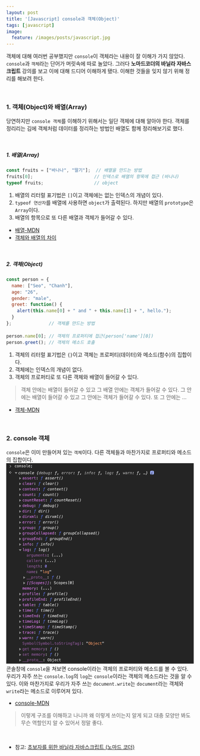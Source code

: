```yaml
---
layout: post
title: '[Javascript] console과 객체(Object)'
tags: [javascript]
image:
  feature: /images/posts/javascript.jpg
---
```


객체에 대해 여러번 공부했지만 `console`이 객체라는 내용이 잘 이해가 가지 않았다. `console`과 `객체`라는 단어가 머릿속에 따로 놀았다. 그러다 **노마드코더의 바닐라 자바스크립트** 강의를 보고 이에 대해 드디어 이해하게 됐다. 이해한 것들을 잊지 않기 위해 정리를 해보려 한다.

<br>

### 1. 객체(Object)와 배열(Array)
당연하지만 `console 객체`를 이해하기 위해서는 일단 객체에 대해 알아야 한다. 객체를 정리리는 김에 객체처럼 데이터를 정리하는 방법인 배열도 함께 정리해보기로 했다.

<br>

##### 1. 배열(Array)

```javascript
const fruits = ["바나나", "딸기"];  // 배열을 만드는 방법
fruits[0];                       // 인덱스로 배열의 항목에 접근 (바나나)
typeof fruits;                   // object
```

1. 배열의 리터럴 표기법은 `[]`이고 객체에는 없는 인덱스의 개념이 있다.
2. `typeof 연산자`를 배열에 사용하면 `object`가 출력된다. 하지만 배열의 `prototype`은 `Array`이다.
3. 배열의 항목으로 또 다른 배열과 객체가 들어갈 수 있다.

- [배열-MDN](https://developer.mozilla.org/ko/docs/Web/JavaScript/Reference/Global_Objects/Array)
- [객체와 배열의 차이](https://aomee0880.tistory.com/190)

<br>

##### 2. 객체(Object)

```javascript
const person = {
  name: ["Seo", "Chanh"],
  age: "26",
  gender: "male",
  greet: function() {
    alert(this.name[0] + " and " + this.name[1] + ", hello.");
  }
};              // 객체를 만드는 방법

person.name[0]; // 객체의 프로퍼티에 접근(person['name'][0])
person.greet(); // 객체의 메소드 호출
```

1. 객체의 리터럴 표기법은 `{}`이고 객체는 프로퍼티(데이터)와 메소드(함수)의 집합이다.
2. 객체에는 인덱스의 개념이 없다.
3. 객체의 프로퍼티로 또 다른 객체와 배열이 들어갈 수 있다.
> 객체 안에는 배열이 들어갈 수 있고 그 배열 안에는 객체가 들어갈 수 있다. 그 안에는 배열이 들어갈 수 있고 그 안에는 객체가 들어갈 수 있다. 또 그 안에는 ...

- [객체-MDN](https://developer.mozilla.org/ko/docs/Learn/JavaScript/Objects/Basics)


<br>

### 2. console 객체

`console`은 이미 만들어져 있는 `객체`이다. 다른 객체들과 마찬가지로 프로퍼티와 메소드의 집합이다.
![console](/images/posts/2020-08-31/console.png)
콘솔창에 `console`을 쳐보면 console이라는 객체의 프로퍼티와 메소드를 볼 수 있다. 우리가 자주 쓰는 `console.log`의 `log`는 `console`이라는 객체의 메소드라는 것을 알 수 있다.
이와 마찬가지로 우리가 자주 쓰는 `document.write`는 `document`라는 객체와 `write`라는 메소드로 이루어져 있다.

- [console-MDN](https://developer.mozilla.org/ko/docs/Web/API/Console)

> 이렇게 구조를 이해하고 나니까 왜 이렇게 쓰이는지 알게 되고 대충 모양만 봐도 무슨 역할인지 알 수 있어서 정말 좋다.

<br>

- 참고: [초보자를 위한 바닐라 자바스크립트 (노마드 코더)](https://www.youtube.com/watch?v=wUHncG3VwPw&list=PL7jH19IHhOLM8YwJMTa3UkXZN-LldYnyK)